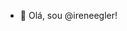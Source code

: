 - 👋 Olá, sou @ireneegler!



<!---
ireneegler/ireneegler is a ✨ special ✨ repository because its `README.md` (this file) appears on your GitHub profile.
You can click the Preview link to take a look at your changes.
--->
